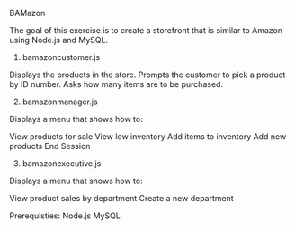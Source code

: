 BAMazon

The goal of this exercise is to create a storefront that is similar to Amazon using Node.js and MySQL.

1. bamazoncustomer.js

Displays the products in the store.
Prompts the customer to pick a product by ID number.
Asks how many items are to be purchased.

2. bamazonmanager.js

Displays a menu that shows how to:

View products for sale
View low inventory
Add items to inventory
Add new products
End Session

3.  bamazonexecutive.js

Displays a menu that shows how to:

View product sales by department
Create a new department

Prerequisties:
Node.js
MySQL



